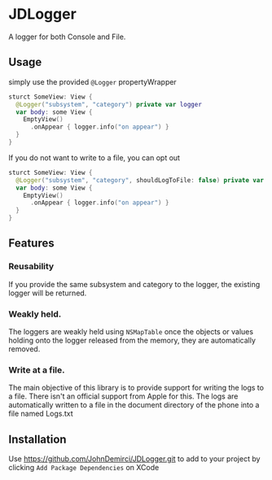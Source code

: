 # JDLogger
A logger for both Console and File.


## Usage
simply use the provided `@Logger` propertyWrapper
```swift
sturct SomeView: View {
  @Logger("subsystem", "category") private var logger
  var body: some View {
    EmptyView()
      .onAppear { logger.info("on appear") } 
  }
}
```

If you do not want to write to a file, you can opt out

```swift
sturct SomeView: View {
  @Logger("subsystem", "category", shouldLogToFile: false) private var logger
  var body: some View {
    EmptyView()
      .onAppear { logger.info("on appear") } 
  }
}
```

## Features

### Reusability
If you provide the same subsystem and category to the logger, the existing logger will be returned.

### Weakly held.
The loggers are weakly held using `NSMapTable` once the objects or values holding onto the logger released from the memory, they are automatically removed.

### Write at a file.
The main objective of this library is to provide support for writing the logs to a file. There isn't an official support from Apple for this.
The logs are automatically written to a file in the document directory of the phone into a file named Logs.txt

## Installation
Use https://github.com/JohnDemirci/JDLogger.git to add to your project by clicking `Add Package Dependencies` on XCode
